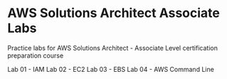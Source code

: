 # AWS Solutions Architect Associate Labs
Practice labs for AWS Solutions Architect - Associate Level certification preparation course


Lab 01 - IAM
Lab 02 - EC2
Lab 03 - EBS
Lab 04 - AWS Command Line
